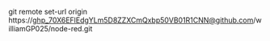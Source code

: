 git remote set-url origin https://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@github.com/williamGP025/node-red.git

